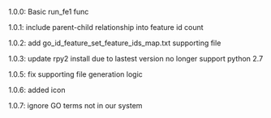 1.0.0: Basic run_fe1 func

1.0.1: include parent-child relationship into feature id count

1.0.2: add go_id_feature_set_feature_ids_map.txt supporting file

1.0.3: update rpy2 install due to lastest version no longer support python 2.7

1.0.5: fix supporting file generation logic

1.0.6: added icon

1.0.7: ignore GO terms not in our system
